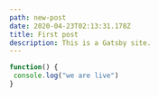 ```yaml
---
path: new-post
date: 2020-04-23T02:13:31.178Z
title: First post
description: This is a Gatsby site.
---
```

```js
function() {
 console.log("we are live")
}
```
